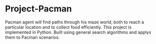 # Project-Pacman
Pacman agent will find paths through his maze world, both to reach a particular location and to collect food efficiently.
This project is implemented in Python.
Built using general search algorithms and applys them to Pacman scenarios.
